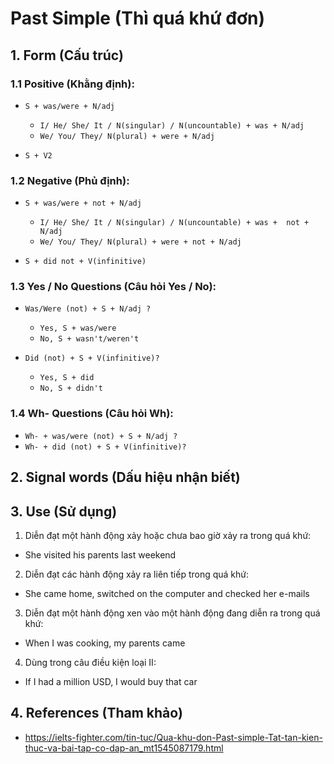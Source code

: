 # Past Simple (Thì quá khứ đơn)

## 1. Form (Cấu trúc)

### 1.1 Positive (Khằng định):
- `S + was/were + N/adj`
  - `I/ He/ She/ It / N(singular) / N(uncountable) + was + N/adj`
  - `We/ You/ They/ N(plural) + were + N/adj`

- `S + V2`
### 1.2 Negative (Phủ định):
- `S + was/were + not + N/adj`
  - `I/ He/ She/ It / N(singular) / N(uncountable) + was +  not + N/adj`
  - `We/ You/ They/ N(plural) + were + not + N/adj`

- `S + did not + V(infinitive)`

### 1.3 Yes / No Questions (Câu hỏi Yes / No):
- `Was/Were (not) + S + N/adj ?`
  - `Yes, S + was/were`
  - `No, S + wasn't/weren't`

- `Did (not) + S + V(infinitive)?`
  - `Yes, S + did`
  - `No, S + didn't`

### 1.4 Wh- Questions (Câu hỏi Wh):
- `Wh- + was/were (not) + S + N/adj ?`
- `Wh- + did (not) + S + V(infinitive)?`

## 2. Signal words (Dấu hiệu nhận biết)

## 3. Use (Sử dụng)
1. Diễn đạt một hành động xảy hoặc chưa bao giờ xảy ra trong quá khứ:
  - She visited his parents last weekend
2. Diễn đạt các hành động xảy ra liên tiếp trong quá khứ:
  - She came home, switched on the computer and checked her e-mails
3. Diễn đạt một hành động xen vào một hành động đang diễn ra trong quá khứ:
  - When I was cooking, my parents came
4. Dùng trong câu điều kiện loại II:
  - If I had a million USD, I would buy that car

## 4. References (Tham khảo)
- https://ielts-fighter.com/tin-tuc/Qua-khu-don-Past-simple-Tat-tan-kien-thuc-va-bai-tap-co-dap-an_mt1545087179.html